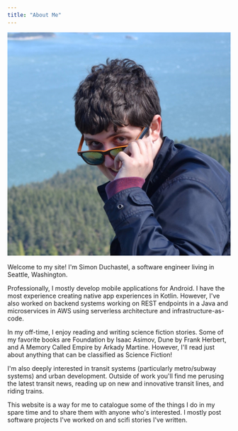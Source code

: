 ```yaml
---
title: "About Me"
---
```


![Simon Duchastel](simon-duchastel.jpg#center "Profile")

Welcome to my site! I'm Simon Duchastel, a software engineer living in Seattle, Washington.

Professionally, I mostly develop mobile applications for Android. I have the most experience creating native app experiences in Kotlin. However, I've also worked on backend systems working on REST endpoints in a Java and microservices in AWS using serverless architecture and infrastructure-as-code.

In my off-time, I enjoy reading and writing science fiction stories. Some of my favorite books are Foundation by Isaac Asimov, Dune by Frank Herbert, and A Memory Called Empire by Arkady Martine. However, I'll read just about anything that can be classified as Science Fiction!

I'm also deeply interested in transit systems (particularly metro/subway systems) and urban development. Outside of work you'll find me perusing the latest transit news, reading up on new and innovative transit lines, and riding trains.

This website is a way for me to catalogue some of the things I do in my spare time and to share them with anyone who's interested. I mostly post software projects I've worked on and scifi stories I've written.